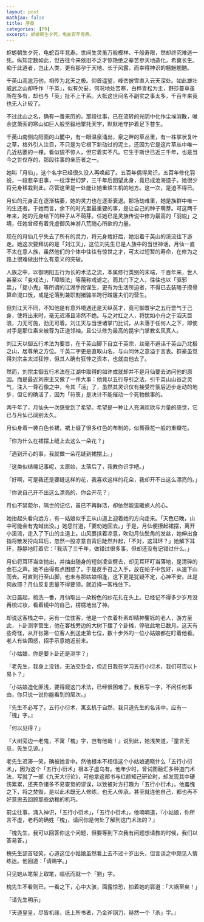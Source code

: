 ```yaml
---
layout: post
mathjax: false
title: 序章
categories: [P0]
excerpt: 蜉蝣朝生夕死，龟蛇百年竞寿。
---
```

蜉蝣朝生夕死，龟蛇百年竞寿。世间生灵虽万般模样、千般寿限，然却终究难逃一死。纵知定数如此，但古往今来依旧不乏才惊艳绝之辈苦参天地造化，希冀长生。痴于此道者，岂止人类，更有那孕于天地、长于风露，而幸得神识的魑魅魍魉。

千英山高逾万仞，相传为北天之极。仰首遥望，峰峦披雪直入云天深处。如此雄壮威武之山却呼作「千英」，似有欠妥，何况地处苦寒，白桦青松为主，野莎蔓草虽所在多有，却也与「英」扯不上干系。大抵这世间名不副实之事太多，千百年来竟也无人计较了。

不过此山之名，确有一番来历的。那段往事，已在流转的光阴中化作尘埃消散，唯余这萧索的寒山如巨人般坚毅地擎托天宇，默默地守护着足下苍生。

千英山南侧向阳面的山麓中，有一眼温泉涌出，泉之畔的草丛里，有一株掌状复叶之草，格外引人注目，不只是为它根下新动过的泥土，还因为它是这片草丛中唯一几近枯萎的一棵。看似貌不惊人，但它着实不凡。它生于斯世已近三千年，也是当今之世仅存的，那段往事的亲历者之一。

她叫「月仙」，这个名字已经很久没人再唤起了。五百年偶得灵识，五百年修化羽蜕，一段悲辛旧事，一枕浮世幻梦，三千年后回望此身，竟已成沧海遗孑。她很少将元身移栽到此，尽管这里是一处能让她重焕生机的地方。这一次，是迫不得已。

月仙的元身正在逐渐枯萎，她的灵力也在逐渐衰退。那场劫难里，她是族群中唯一的生还者。于她而言，余下的时光里最重要的事，是让自己的种子萌芽。可这两千年来，她的元身结下的种子从不萌芽。任她已是灵族传说中修为最高的「羽蜕」之境，任她曾经有着凭虚御风神游八荒随心所欲的力量。

现在的月仙几乎失去了所有的灵力，将元身栽好后，她沿着千英山的溪流往下游走。她这次要拜访的是「刘江天」，这位刘先生已是人族中的当世神话。月仙一直不太在意人族，虽然他们的个体中往往有惊世之才，可太过短暂的寿命，在修为之路上很难做出什么有意义的突破。

人族之中，以御阴阳五行为长的术法之流，本属修行类别的末端，千百年来，世人甚至以「变戏法」，「障眼法」等蔑称戏谑之。而其门下之人，往往也以「驱邪祟」，「捉小鬼」等所谓的江湖手段谋生，更有为生活所迫者，不得已去装瞎子摸骨算命混口饭，或是沦落到兼职劁猪骟羊跨行蹭屠夫们的营生。

但刘江天不同，不知他是有意外境遇还是天纵英才，竟可御寰宇之五行罡气于己身，使将出来时，毫无迟滞且沛然不绝。与之对扛之人，将犹如小舟之于滔天巨浪，力无可施，劲无可着。刘江天与当世诸掌门比试，从未落于任何人之下，即使对手是那位素来被尊为正道领袖，且公认修为最高的昆宇门掌教玄风真人。

刘江天以御五行术法为要旨，在千英山脚下自立千英宗，丝毫不避讳千英山乃北极之山，居尊荣之方位。千英二字更是直取山名，与山同休之意溢于言表。群豪虽觉得刘宗主太过狂悖，但其人确有狂悖之资本，也就由他去了。

然而，刘宗主御五行术法在江湖中取得的如许成就却并不是月仙要去访问他的原因。而是最近刘宗主又做了一件大事：他竟以五行导引之法，引千英山山谷之灵气，注入一尊石像之中，令其「活」了，虽然其灵识仅有接受符箓后迈步走动的地步，但它的确活了，因为「符箓」是决计不能催动一个死物做事的。

两千年了，月仙头一次感受到了希望。希望是一种让人充满欢欣与力量的感觉，它已与月仙已阔别太久。

月仙身着一袭白色长裙，裙上缀了很多红色的布制的，似蔷薇花一般的重瓣花。

「你为什么在裙摆上缝上去这么一朵花？」

「遇到开心的事，我就做一朵花缝到裙摆上。」

「这类似结绳记事呢，太原始，太落后了，我教你识字吧。」

「好啊，可是我还是要缝这样的花，我喜欢这样的花朵，我却开不出这么漂亮的。」

「你说自己开不出这么漂亮的，你会开花？」

月仙不禁菀尔，隔世的记忆，虽已不再鲜活，却依然能温暖旅人的心。

她抬起头看向远方，有一姑娘似乎正从山道上迎着她的方向走来。「天色已晚，山中可能会有鬼蜮出没。」她思忖道，「要劝她回去。」于是，月仙便撩起裙摆，离开小溪流，走入了下山的主道上。山风裹挟着凉意，吹动月仙鬓角的发丝，她伸出食指将散发捋向耳后，忽然一股凉意自背后陡然升起，「不对，这耳环？」她解下耳环，静静地盯着它：「我活了三千年，做错过很多事，但却还没有记错过什么。」

月仙将耳环当空抛出，并抽出随身的短剑凌空劈去，却见耳环叮当落地，是清碎的金石之声。她不由得有点困惑了。于是反手召之入手，放在帕子中包好，从速下山而去。可直到行至山脚，也未与那姑娘相逢，这下更是犹疑不定，心神不安。此是何故耶？月仙反复思量不得要领，就近择一客栈住下。

次日晨起，梳洗一番，月仙取出一朵粉色的纱花扎在头上。已经记不得多少岁月没再梳过妆，看着镜中的自己，楞楞地出了神。

却说这客栈之中，另有一位住客，他是一个衣着朴素却精神矍铄的老人，游方至此，卜卦测字营生，他在客栈旁边的大树下摆了个卦摊，停驻此地已数月。这天有些奇怪，从开张第一位客人到送走第七位，数十步外的一位小姑娘都在盯着他看。老人有些困惑，招手示意她近前来。

「小姑娘，你是要卜卦还是测字？」

「老先生，我身上没钱，无法交卦金，但近日我在学习五行小衍术，我们可否以卜易卜？」

「小姑娘造化匪浅，要得窥这门术法，已经很困难了。我且写一字，不问任何事由，你只说一说你能看到的层次。」

『先生不必写了，五行小衍术，寓玄机于自然，我只道先生的名讳中，应有一「槐」字。』

「何以见得？」

『大树旁边一老鬼，不寓「槐」字，岂有他哉！』说到此，她浅笑道，「童言无忌，先生见谅。」

老先生迟滞一笑，确被她言中。然他根本不相信这个小姑娘通晓什么「五行小衍术」，因为这个「五行小衍术」根本子虚乌有。他年少时，曾试图融汇多种道门术法，写就了一部《九天大衍论》，可他拿这部书与红颜知己研论时，却发现其中硬伤累累，还夹杂诸多不易查觉的谬误，以致被对方打趣为「五行小衍术」。他羞愧之下，将之焚毁，是以此术既无人修练，也无人传承，甚至就连他自己，都也再不好意思去回顾那些幼稚的机巧。

前尘往事，涌入神识，「五行小衍术」，「五行小衍术」，他喃喃道，『小姑娘，你所言不虚，老朽的确姓「槐」，请问你是何处了解到这门术法的？』

「槐先生，我可以回答你这个问题，但要等到下次我有问题想请教的时候，我们以答易答。」

槐先生颔首轻笑，心道这位小姑娘虽然看上去不过十岁出头，但言谈之中颇见人情练达。他回道：「请赐字。」

只见她从笔架上取笔，临纸而就一个「劉」字。

槐先生不看则已，一看之下，心中大骇，面露惊恐，拍着她的肩道：「大祸至矣！」

「请先生明示」

『天道皇皇，尽皆机缘，纸上所书者，乃金斧钢刀，赫然一个「杀」字。』
